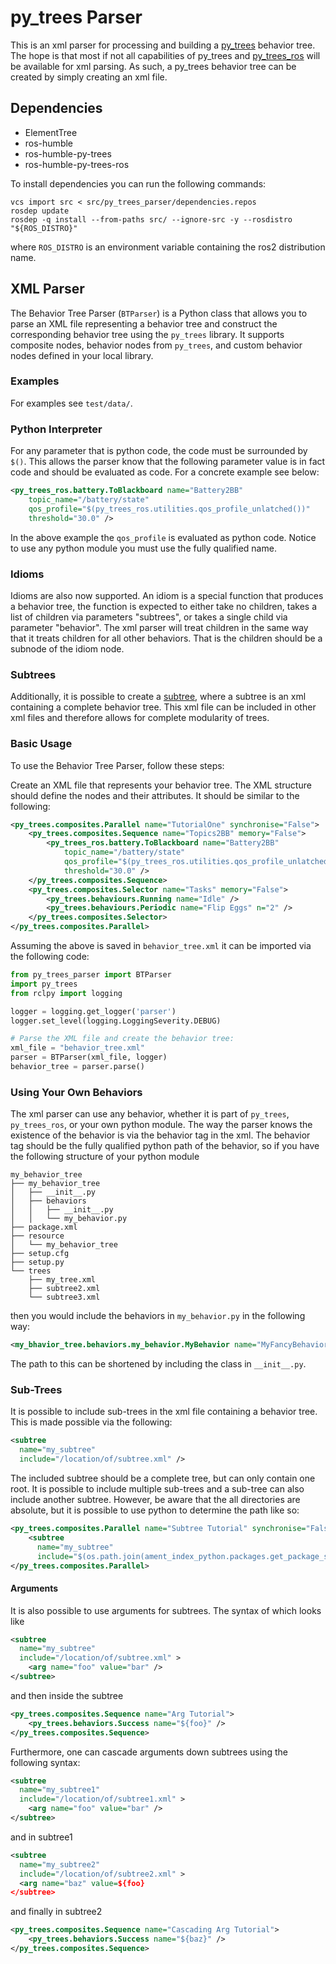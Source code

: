 # py_trees Parser

This is an xml parser for processing and building a
[py_trees](https://github.com/splintered-reality/py_trees) behavior tree. The
hope is that most if not all capabilities of py_trees and
[py_trees_ros](https://github.com/splintered-reality/py_trees_ros) will be
available for xml parsing. As such, a py_trees behavior tree can be created by
simply creating an xml file.

## Dependencies

- ElementTree
- ros-humble
- ros-humble-py-trees
- ros-humble-py-trees-ros

To install dependencies you can run the following commands:

```shell
vcs import src < src/py_trees_parser/dependencies.repos
rosdep update
rosdep -q install --from-paths src/ --ignore-src -y --rosdistro "${ROS_DISTRO}"
```

where `ROS_DISTRO` is an environment variable containing the ros2 distribution
name.

## XML Parser

The Behavior Tree Parser (`BTParser`) is a Python class that allows you to
parse an XML file representing a behavior tree and construct the corresponding
behavior tree using the `py_trees` library. It supports composite nodes, behavior
nodes from `py_trees`, and custom behavior nodes defined in your local library.

### Examples

For examples see `test/data/`.

### Python Interpreter

For any parameter that is python code, the code must be surrounded by `$()`.
This allows the parser know that the following parameter value is in fact code
and should be evaluated as code. For a concrete example see below:

```xml
<py_trees_ros.battery.ToBlackboard name="Battery2BB"
    topic_name="/battery/state"
    qos_profile="$(py_trees_ros.utilities.qos_profile_unlatched())"
    threshold="30.0" />
```

In the above example the `qos_profile` is evaluated as python code. Notice to
use any python module you must use the fully qualified name.

### Idioms

Idioms are also now supported. An idiom is a special function that produces
a behavior tree, the function is expected to either take no children, takes
a list of children via parameters "subtrees", or takes a single
child via parameter "behavior". The xml parser will treat children in the
same way that it treats children for all other behaviors. That is the
children should be a subnode of the idiom node.

### Subtrees

Additionally, it is possible to create a [subtree](#sub-trees), where a subtree is an xml
containing a complete behavior tree. This xml file can be included in other xml
files and therefore allows for complete modularity of trees.

### Basic Usage

To use the Behavior Tree Parser, follow these steps:

Create an XML file that represents your behavior tree. The XML structure should
define the nodes and their attributes. It should be similar to the following:

```xml
<py_trees.composites.Parallel name="TutorialOne" synchronise="False">
    <py_trees.composites.Sequence name="Topics2BB" memory="False">
        <py_trees_ros.battery.ToBlackboard name="Battery2BB"
            topic_name="/battery/state"
            qos_profile="$(py_trees_ros.utilities.qos_profile_unlatched())"
            threshold="30.0" />
    </py_trees.composites.Sequence>
    <py_trees.composites.Selector name="Tasks" memory="False">
        <py_trees.behaviours.Running name="Idle" />
        <py_trees.behaviours.Periodic name="Flip Eggs" n="2" />
    </py_trees.composites.Selector>
</py_trees.composites.Parallel>
```

Assuming the above is saved in `behavior_tree.xml` it can be imported via the
following code:

```python
from py_trees_parser import BTParser
import py_trees
from rclpy import logging

logger = logging.get_logger('parser')
logger.set_level(logging.LoggingSeverity.DEBUG)

# Parse the XML file and create the behavior tree:
xml_file = "behavior_tree.xml"
parser = BTParser(xml_file, logger)
behavior_tree = parser.parse()
```

### Using Your Own Behaviors

The xml parser can use any behavior, whether it is part of `py_trees`, `py_trees_ros`,
or your own python module. The way the parser knows the existence of
the behavior is via the behavior tag in the xml. The behavior tag should be the fully
qualified python path of the behavior, so if you have the following structure of your
python module

```
my_behavior_tree
├── my_behavior_tree
│   ├── __init__.py
│   ├── behaviors
│   │   ├── __init__.py
│   │   └── my_behavior.py
├── package.xml
├── resource
│   └── my_behavior_tree
├── setup.cfg
├── setup.py
└── trees
    ├── my_tree.xml
    ├── subtree2.xml
    └── subtree3.xml
```

then you would include the behaviors in `my_behavior.py` in the following way:

```xml
<my_bhavior_tree.behaviors.my_behavior.MyBehavior name="MyFancyBehavior">
```

The path to this can be shortened by including the class in `__init__.py`.


### Sub-Trees

It is possible to include sub-trees in the xml file containing a behavior tree.
This is made possible via the following:

```xml
<subtree
  name="my_subtree"
  include="/location/of/subtree.xml" />
```

The included subtree should be a complete tree, but can only contain one root.
It is possible to include multiple sub-trees and a sub-tree can also include
another subtree. However, be aware that the all directories are absolute, but it
is possible to use python to determine the path like so:

```xml
<py_trees.composites.Parallel name="Subtree Tutorial" synchronise="False">
    <subtree
      name="my_subtree"
      include="$(os.path.join(ament_index_python.packages.get_package_share_directory('my_package'), 'tree', 'subtree.xml'))" />
</py_trees.composites.Parallel>
```
#### Arguments

It is also possible to use arguments for subtrees. The syntax of which looks like

```xml
<subtree
  name="my_subtree"
  include="/location/of/subtree.xml" >
    <arg name="foo" value="bar" />
</subtree>
```

and then inside the subtree

```xml
<py_trees.composites.Sequence name="Arg Tutorial">
    <py_trees.behaviors.Success name="${foo}" />
</py_trees.composites.Sequence>
```

Furthermore, one can cascade arguments down subtrees using the following syntax:

```xml
<subtree
  name="my_subtree1"
  include="/location/of/subtree1.xml" >
    <arg name="foo" value="bar" />
</subtree>
```

and in subtree1

```xml
<subtree
  name="my_subtree2"
  include="/location/of/subtree2.xml" >
  <arg name="baz" value=${foo}
</subtree>
```

and finally in subtree2

```xml
<py_trees.composites.Sequence name="Cascading Arg Tutorial">
    <py_trees.behaviors.Success name="${baz}" />
</py_trees.composites.Sequence>
```

